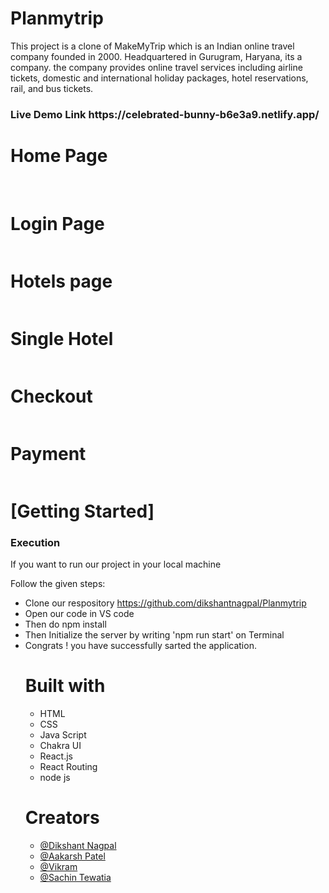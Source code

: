 # Planmytrip
This project is a clone of MakeMyTrip which is an Indian online travel company founded in 2000. Headquartered in Gurugram, Haryana, its a company. the company provides online travel services including airline tickets, domestic and international holiday packages, hotel reservations, rail, and bus tickets.
 
 <h3>Live Demo Link https://celebrated-bunny-b6e3a9.netlify.app/ </h3>
 
  <h1>Home Page</h1>
    <img src="https://user-images.githubusercontent.com/108027350/222748905-02ecef55-4886-42be-9cd7-b1c702ac321b.png" alt="">
    <img src="https://user-images.githubusercontent.com/108027350/222748993-a35a4a43-d94e-49c6-b154-5d2620b8be3b.png" alt="">
    <img src="https://user-images.githubusercontent.com/108027350/222749071-8ea7f3a0-a314-4299-a074-600752e36efc.png" alt="">
  
  <h1>Login Page</h1>
    <img src="https://user-images.githubusercontent.com/108027350/222749148-d5741585-73f6-4b7e-a6ef-56db9715c6ad.png" alt="">
    
   <h1>Hotels page</h1>
   <img src="https://user-images.githubusercontent.com/106018569/223726786-e15045ad-4978-4223-9646-1b93ba9fda54.png" alt="">
   
   <h1>Single Hotel</h1>
    <img src="https://user-images.githubusercontent.com/106018569/223727167-0c657cf2-b58f-4686-bb67-24f547d95d41.png" alt="">
    
   <h1>Checkout</h1>
    <img src="https://user-images.githubusercontent.com/106018569/223727438-87bf9b0e-4fa2-4e35-9baa-4413c15227df.png" alt="">    
    
   <h1>Payment</h1>
    <img src="https://user-images.githubusercontent.com/106018569/223727653-c7945128-a7e7-4038-9b95-0271bb8fff20.png" alt="">
    
 
 
 
 <h1>[Getting Started]</h1>
    <h3>Execution</h3>
    <p>If you want to run our project in your local machine</p>
    <p>Follow the given steps:</p>
    <ul>
        <li>Clone our respository <a href="https://github.com/dikshantnagpal/Planmytrip">https://github.com/dikshantnagpal/Planmytrip</a></li>
        <li>Open our code in VS code </li>
 <li>Then do npm install</li>
        <li>Then Initialize the server by writing 'npm run start' on Terminal</li>
 <li>Congrats !  you have successfully sarted the application.</li>
  
  <h1>Built with</h1>
    <ul>
        <li>HTML</li>
        <li>CSS</li>
        <li>Java Script</li>
        <li>Chakra UI </li>
  <li>React.js</li>
  <li>React Routing</li>
        <li>node js</li>
        </ul>
        <h1>Creators</h1>
    <ul>
       <li><a href="https://github.com/dikshantnagpal">@Dikshant Nagpal</a></li>
        <li><a href="https://github.com/aakarshpatel84">@Aakarsh Patel</a></li>
   <li><a href="https://github.com/VK14133M02">@Vikram</a></li>
   <li><a href="https://github.com/Sachintewatia-tech">@Sachin Tewatia</a></li>
